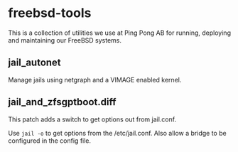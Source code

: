 # freebsd-tools

This is a collection of utilities we use at Ping Pong AB for running, deploying and maintaining our FreeBSD systems.

## jail_autonet

Manage jails using netgraph and a VIMAGE enabled kernel.

## jail_and_zfsgptboot.diff
This patch adds a switch to get options out from jail.conf.

Use `jail -o` to get options from the /etc/jail.conf.
Also allow a bridge to be configured in the config file.
